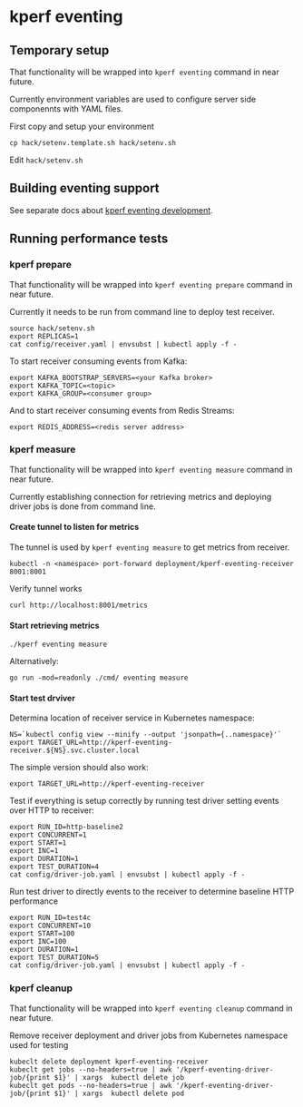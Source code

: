 # kperf eventing

## Temporary setup

That functionality will be wrapped into `kperf eventing` command in near future.

Currently environment variables are used to configure server side componennts with YAML files.

First copy and setup your environment

```
cp hack/setenv.template.sh hack/setenv.sh
```

Edit `hack/setenv.sh` 


## Building eventing support 

See separate docs about [kperf eventing development](./eventing-dev.md).

## Running performance tests

### kperf prepare

That functionality will be wrapped into `kperf eventing prepare` command in near future.

Currently it needs to be run from command line to deploy test receiver.

```
source hack/setenv.sh
export REPLICAS=1
cat config/receiver.yaml | envsubst | kubectl apply -f -
```

To start receiver consuming events from Kafka:

```
export KAFKA_BOOTSTRAP_SERVERS=<your Kafka broker>
export KAFKA_TOPIC=<topic>
export KAFKA_GROUP=<consumer group>
```

And to start receiver consuming events from Redis Streams:

```
export REDIS_ADDRESS=<redis server address>
```

### kperf measure

That functionality will be wrapped into `kperf eventing measure` command in near future.

Currently establishing connection for retrieving metrics and deploying driver jobs is done from command line.

#### Create tunnel to listen for metrics

The tunnel is used by `kperf eventing measure` to get metrics from receiver.

```
kubectl -n <namespace> port-forward deployment/kperf-eventing-receiver 8001:8001
```

Verify tunnel works

```
curl http://localhost:8001/metrics
```


#### Start retrieving metrics 

```
./kperf eventing measure
```

Alternatively:

```
go run -mod=readonly ./cmd/ eventing measure
```


#### Start test drviver


Determina location of receiver service in Kubernetes namespace:

```
NS=`kubectl config view --minify --output 'jsonpath={..namespace}'`
export TARGET_URL=http://kperf-eventing-receiver.${NS}.svc.cluster.local
```

The simple version should also work:

```
export TARGET_URL=http://kperf-eventing-receiver
```

Test if everything is setup correctly by running test driver setting events over HTTP to receiver:

```
export RUN_ID=http-baseline2
export CONCURRENT=1
export START=1
export INC=1 
export DURATION=1
export TEST_DURATION=4
cat config/driver-job.yaml | envsubst | kubectl apply -f -
```

Run test driver to directly events to the receiver to determine baseline HTTP performance 

```
export RUN_ID=test4c
export CONCURRENT=10
export START=100
export INC=100 
export DURATION=1
export TEST_DURATION=5
cat config/driver-job.yaml | envsubst | kubectl apply -f -
```

### kperf cleanup

That functionality will be wrapped into `kperf eventing cleanup` command in near future.

Remove receiver deployment and driver jobs from Kubernetes namespace used for testing

```
kubeclt delete deployment kperf-eventing-receiver
kubeclt get jobs --no-headers=true | awk '/kperf-eventing-driver-job/{print $1}' | xargs  kubectl delete job
kubeclt get pods --no-headers=true | awk '/kperf-eventing-driver-job/{print $1}' | xargs  kubectl delete pod
```
